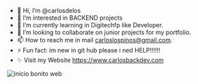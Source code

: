 - 👋 Hi, I’m @carlosdelos
- 👀 I’m interested in BACKEND projects
- 🌱 I’m currently learning in Digitechfp like Developer.
- 💞️ I’m looking to collaborate on junior projects for my portfolio.
- 📫 How to reach me in mail carloslospinos@gmail.com.
- ⚡ Fun fact: im new in git hub please i ned HELP!!!!!!
- ✨ Visit my Website https://www.carlosbackdev.com

<!---
carlosdelos/carlosdelos is a ✨ special ✨ repository because its `README.md` (this file) appears on your GitHub profile.
You can click the Preview link to take a look at your changes.
--->
![inicio bonito web](https://github.com/user-attachments/assets/44d730eb-3711-4da7-bb01-9c898c48be77)
